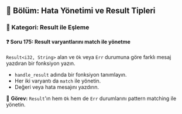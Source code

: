 ## 📘 Bölüm: Hata Yönetimi ve Result Tipleri  
### 🔹 Kategori: Result ile Eşleme  
#### ❓ Soru 175: Result varyantlarını match ile yönetme

`Result<i32, String>` alan ve `Ok` veya `Err` durumuna göre farklı mesaj yazdıran bir fonksiyon yazın.

- `handle_result` adında bir fonksiyon tanımlayın.
- Her iki varyantı da `match` ile yönetin.
- Değeri veya hata mesajını yazdırın.

🔧 **Görev:** `Result`'ın hem `Ok` hem de `Err` durumlarını pattern matching ile yönetin.
